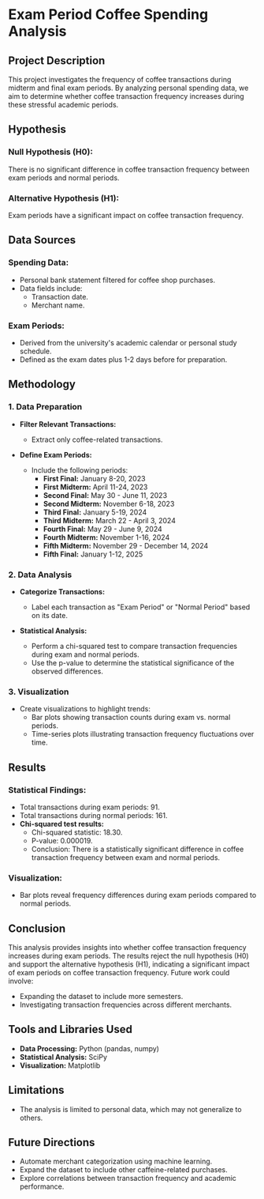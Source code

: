 # Exam Period Coffee Spending Analysis

## Project Description

This project investigates the frequency of coffee transactions during midterm and final exam periods. By analyzing personal spending data, we aim to determine whether coffee transaction frequency increases during these stressful academic periods.

## Hypothesis

### Null Hypothesis (H0):

There is no significant difference in coffee transaction frequency between exam periods and normal periods.

### Alternative Hypothesis (H1):

Exam periods have a significant impact on coffee transaction frequency.

## Data Sources

### Spending Data:

- Personal bank statement filtered for coffee shop purchases.
- Data fields include:
  - Transaction date.
  - Merchant name.

### Exam Periods:

- Derived from the university's academic calendar or personal study schedule.
- Defined as the exam dates plus 1-2 days before for preparation.

## Methodology

### 1. Data Preparation

- **Filter Relevant Transactions:**

  - Extract only coffee-related transactions.

- **Define Exam Periods:**

  - Include the following periods:
    - **First Final:** January 8-20, 2023
    - **First Midterm:** April 11-24, 2023
    - **Second Final:** May 30 - June 11, 2023
    - **Second Midterm:** November 6-18, 2023
    - **Third Final:** January 5-19, 2024
    - **Third Midterm:** March 22 - April 3, 2024
    - **Fourth Final:** May 29 - June 9, 2024
    - **Fourth Midterm:** November 1-16, 2024
    - **Fifth Midterm:** November 29 - December 14, 2024
    - **Fifth Final:** January 1-12, 2025

### 2. Data Analysis

- **Categorize Transactions:**

  - Label each transaction as "Exam Period" or "Normal Period" based on its date.

- **Statistical Analysis:**

  - Perform a chi-squared test to compare transaction frequencies during exam and normal periods.
  - Use the p-value to determine the statistical significance of the observed differences.

### 3. Visualization

- Create visualizations to highlight trends:
  - Bar plots showing transaction counts during exam vs. normal periods.
  - Time-series plots illustrating transaction frequency fluctuations over time.

## Results

### Statistical Findings:

- Total transactions during exam periods: 91.
- Total transactions during normal periods: 161.
- **Chi-squared test results:**
  - Chi-squared statistic: 18.30.
  - P-value: 0.000019.
  - Conclusion: There is a statistically significant difference in coffee transaction frequency between exam and normal periods.

### Visualization:

- Bar plots reveal frequency differences during exam periods compared to normal periods.

## Conclusion

This analysis provides insights into whether coffee transaction frequency increases during exam periods. The results reject the null hypothesis (H0) and support the alternative hypothesis (H1), indicating a significant impact of exam periods on coffee transaction frequency. Future work could involve:

- Expanding the dataset to include more semesters.
- Investigating transaction frequencies across different merchants.

## Tools and Libraries Used

- **Data Processing:** Python (pandas, numpy)
- **Statistical Analysis:** SciPy
- **Visualization:** Matplotlib

## Limitations

- The analysis is limited to personal data, which may not generalize to others.

## Future Directions

- Automate merchant categorization using machine learning.
- Expand the dataset to include other caffeine-related purchases.
- Explore correlations between transaction frequency and academic performance.

